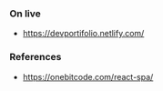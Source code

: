 ### On live

- https://devportifolio.netlify.com/

### References

- https://onebitcode.com/react-spa/
